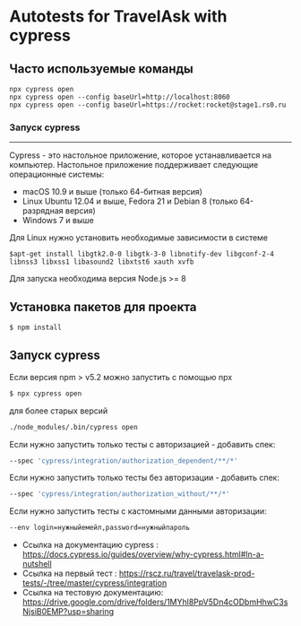 # Autotests for TravelAsk with cypress 

## Часто используемые команды
```
npx cypress open
npx cypress open --config baseUrl=http://localhost:8060
npx cypress open --config baseUrl=https://rocket:rocket@stage1.rs0.ru
```

### Запуск cypress
---
Cypress - это настольное приложение, которое устанавливается на компьютер. Настольное приложение поддерживает следующие операционные системы:
- macOS 10.9 и выше (только 64-битная версия)
- Linux Ubuntu 12.04 и выше, Fedora 21 и Debian 8 (только 64-разрядная версия)
- Windows 7 и выше

Для Linux нужно установить необходимые зависимости в системе 
 ```
$apt-get install libgtk2.0-0 libgtk-3-0 libnotify-dev libgconf-2-4 libnss3 libxss1 libasound2 libxtst6 xauth xvfb 
```
 Для запуска необходима версия Node.js >= 8

## Установка пакетов для проекта 


```bash
$ npm install
```

## Запуск cypress

Если версия npm > v5.2 можно запустить с помощью npx
```bash
$ npx cypress open
```
для более старых версий
```bash
./node_modules/.bin/cypress open
```
Если нужно запустить только тесты с авторизацией - добавить спек:
```bash
--spec 'cypress/integration/authorization_dependent/**/*'
```
Если нужно запустить только тесты без авторизации - добавить спек:
```bash
--spec 'cypress/integration/authorization_without/**/*'
```
Если нужно запустить тесты с кастомными данными авторизации:
```bash
--env login=нужныйемейл,password=нужныйпароль
```

- Ссылка на документацию cypress : https://docs.cypress.io/guides/overview/why-cypress.html#In-a-nutshell
- Ссылка на первый тест : https://rscz.ru/travel/travelask-prod-tests/-/tree/master/cypress/integration
- Ссылка на тестовую документацию:  https://drive.google.com/drive/folders/1MYhl8PpV5Dn4cODbmHhwC3sNjsiB0EMP?usp=sharing
